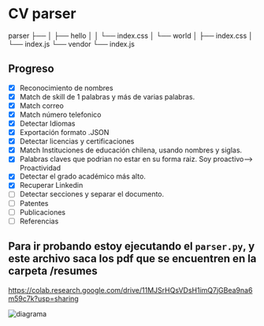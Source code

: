 # CV parser


parser
├── 
│   ├── hello
│   │   └── index.css
│   └── world
│       ├── index.css
│       └── index.js
└── vendor
    └── index.js

## Progreso
- [x] Reconocimiento de nombres
- [x] Match de skill de 1 palabras y más de varias palabras.
- [x] Match correo
- [x] Match número telefonico
- [x] Detectar Idiomas
- [x] Exportación formato .JSON
- [x] Detectar licencias y certificaciones
- [x] Match Instituciones de educación chilena, usando nombres y siglas.
- [x] Palabras claves que podrian no estar en su forma raiz. Soy proactivo--> Proactividad
- [x] Detectar el grado académico más alto.
- [x] Recuperar Linkedin
- [ ] Detectar secciones y separar el documento. 
- [ ] Patentes
- [ ] Publicaciones
- [ ] Referencias

## Para ir probando estoy ejecutando el `parser.py`, y este archivo saca  los pdf que se encuentren en la carpeta /resumes
https://colab.research.google.com/drive/11MJSrHQsVDsH1imQ7jGBea9na6m59c7k?usp=sharing

![diagrama](/home/erwin/Genoma/cv-parser/diagrama.png)
